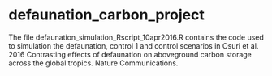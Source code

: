 # defaunation_carbon_project
The file defaunation_simulation_Rscript_10apr2016.R contains the code used to simulation the defaunation, control 1 and control scenarios in Osuri et al. 2016 Contrasting effects of defaunation on aboveground carbon storage across the global tropics. Nature Communications.
